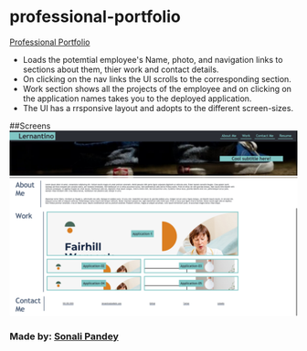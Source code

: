 # professional-portfolio

[Professional Portfolio](https://sonali-pandey.github.io/professional-portfolio/)

* Loads the potemtial employee's Name, photo, and navigation links to sections about them, thier work and contact details.
* On clicking on the nav links the UI scrolls to the corresponding section.
* Work section shows all the projects of the employee and on clicking on the application names takes you to the deployed application.
* The UI has a rrsponsive layout and adopts to the different screen-sizes.

##Screens
![A black Header of the webpage with name and navigation liks for about me, work, and contact section with a lates picture beneath the header](./assets/images/screen1.png)
![Responsive layour Article section with about me details, projects details, and contact me details](./assets/images/screen2.png)

### Made by: [Sonali Pandey](github.com/sonali-pandey)
